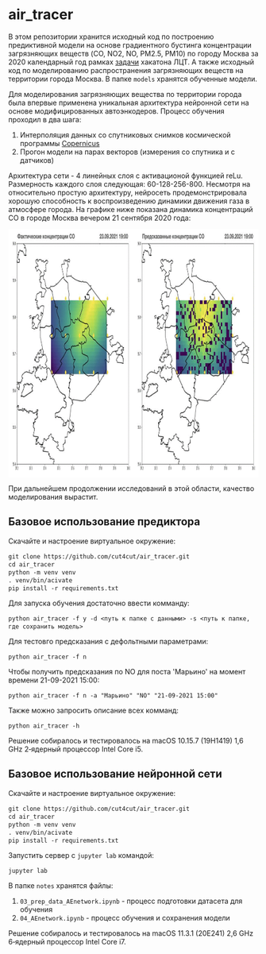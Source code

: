# air_tracer

В этом репозитории хранится исходный код по построению предиктивной модели на основе градиентного бустинга концентрации загрязняющих веществ (CO, NO2, NO, PM2.5, PM10) по городу Москва за 2020 календарный год рамках [задачи](https://leaders2021.innoagency.ru/04/) хакатона ЛЦТ. А также исходный код по моделированию распространения загрязняющих веществ на территории города Москва. В папке `models` хранятся обученные модели.

Для моделирования загрязняющих вещества по территории города была впервые применена уникальная архитектура нейронной сети на основе модифицированных автоэнкодеров. Процесс обучения проходил в два шага:

1. Интерполяция данных со спутниковых снимков космической программы [Copernicus](https://ads.atmosphere.copernicus.eu/#!/home)
2. Прогон модели на парах векторов (измерения со спутника и с датчиков)

Архитектура сети - 4 линейных слоя с активационой функцией reLu. Размерность каждого слоя следующая: 60-128-256-800. Несмотря на относительно простую архитектуру, нейросеть продемонстрировала хорошую способность к воспроизведению динамики движения газа в атмосфере города. На графике ниже показана динамика концентраций СО в городе Москва вечером 21 сентября 2020 года:

<p align="center">
<img align="middle" src="./report/gifs/pollution_simulation_neuronet.gif" alt="Simulation Demo" width="800" height="500" />
</p>

При дальнейшем продолжении исследований в этой области, качество моделирования вырастит. 

## Базовое использование предиктора

Скачайте и настроение виртуальное окружение: 

```terminal
git clone https://github.com/cut4cut/air_tracer.git
cd air_tracer
python -m venv venv
. venv/bin/acivate
pip install -r requirements.txt
```

Для запуска обучения достаточно ввести комманду:

```terminal
python air_tracer -f y -d <путь к папке с данными> -s <путь к папке, где сохранить модель>
```

Для тестовго предсказания c дефольтными параметрами:

```terminal
python air_tracer -f n
```

Чтобы получить предсказания по NO для поста 'Марьино' на момент времени 21-09-2021 15:00:

```terminal
python air_tracer -f n -a "Марьино" "NO" "21-09-2021 15:00"
```

Также можно запросить описание всех комманд:

```terminal
python air_tracer -h
```
Решение собиралось и тестировалось на macOS 10.15.7 (19H1419) 1,6 GHz 2‑ядерный процессор Intel Core i5.

## Базовое использование нейронной сети

Скачайте и настроение виртуальное окружение: 

```terminal
git clone https://github.com/cut4cut/air_tracer.git
cd air_tracer
python -m venv venv
. venv/bin/acivate
pip install -r requirements.txt
```

Запустить сервер с `jupyter lab` командой:

```terminal
jupyter lab
```

В папке `notes` хранятся файлы:

1. `03_prep_data_AEnetwork.ipynb` - процесс подготовки датасета для обучения
2. `04_AEnetwork.ipynb` - процесс обучения и сохранения модели

Решение собиралось и тестировалось на macOS 11.3.1 (20E241) 2,6 GHz 6‑ядерный процессор Intel Core i7.